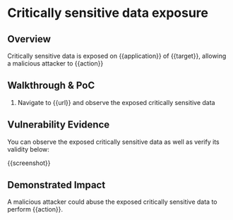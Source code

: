 # Critically sensitive data exposure

## Overview
<!--
Provide a 1-2 sentence description - see http://cveproject.github.io/docs/content/key-details-phrasing.pdf for tips

This format is a good guide:
[VULNTYPE] in [COMPONENT] in [APPLICATION] allows [ATTACKER] to [IMPACT] via [VECTOR]


-->
Critically sensitive data is exposed on {{application}} of {{target}}, allowing a malicious attacker to {{action}}

## Walkthrough & PoC
<!--
Provide a step-by-step walkthrough on how to access the vulnerable injection point, and how to exploit the vulnerability.
Adding a dot-pointed walkthrough with relevant screenshots will speed triage time and result in faster rewards!

Example:

1. Login to in-scope asset at <www.inscope.com/login>
1. Browse to account page
1. Modify ID token to add single quote
1. View error which states 'SQL Syntax Error'
1. Replace ID value with `1' waitfor delay '00:00:10'; `
-->

1. Navigate to {{url}} and observe the exposed critically sensitive data


## Vulnerability Evidence
<!--
Your submission MUST include evidence of the vulnerability and not be theoretical in nature.

For exposed critically sensitive data, please include a screenshot of the critically sensitive data.
**DO NOT SAVE PII**
-->

You can observe the exposed critically sensitive data as well as verify its validity below:

{{screenshot}}

## Demonstrated Impact
<!--
Attempt to abuse the exposed critically sensitive data to access sensitive data or sensitive functions that you control, but do not save or utilize the sensitive data in any way.
-->

A malicious attacker could abuse the exposed critically sensitive data to perform {{action}}.
